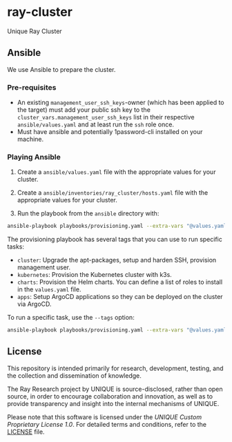 # ray-cluster
Unique Ray Cluster

## Ansible

We use Ansible to prepare the cluster. 

### Pre-requisites
- An existing `management_user_ssh_keys`-owner (which has been applied to the target) must add your public ssh key to the `cluster_vars.management_user_ssh_keys` list in their respective `ansible/values.yaml` and at least run the `ssh` role once.
- Must have ansible and potentially 1password-cli installed on your machine.

### Playing Ansible

1. Create a `ansible/values.yaml` file with the appropriate values for your cluster.

2. Create a `ansible/inventories/ray_cluster/hosts.yaml` file with the appropriate values for your cluster.

3. Run the playbook from the `ansible` directory with:

```bash
ansible-playbook playbooks/provisioning.yaml --extra-vars "@values.yaml"
```

The provisioning playbook has several tags that you can use to run specific tasks:

- `cluster`: Upgrade the apt-packages, setup and harden SSH, provision management user.
- `kubernetes`: Provision the Kubernetes cluster with k3s.
- `charts`: Provision the Helm charts. You can define a list of roles to install in the `values.yaml` file.
- `apps`: Setup ArgoCD applications so they can be deployed on the cluster via ArgoCD.

To run a specific task, use the `--tags` option:

 ```bash
 ansible-playbook playbooks/provisioning.yaml --extra-vars "@values.yaml" --tags "cluster,ssh,kubernetes,charts,apps"
 ```

## License
This repository is intended primarily for research, development, testing, and the collection and dissemination of knowledge.

The Ray Research project by UNIQUE is source-disclosed, rather than open source, in order to encourage collaboration and innovation, as well as to provide transparency and insight into the internal mechanisms of UNIQUE. 

Please note that this software is licensed under the _UNIQUE Custom Proprietary License 1.0_. For detailed terms and conditions, refer to the [LICENSE](LICENSE.md) file.
